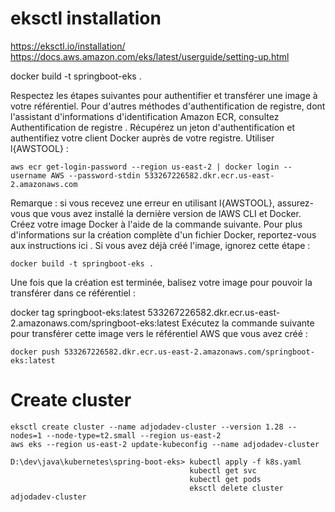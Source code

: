 # eksctl installation
https://eksctl.io/installation/
https://docs.aws.amazon.com/eks/latest/userguide/setting-up.html 


docker build -t springboot-eks .



Respectez les étapes suivantes pour authentifier et transférer une image à votre référentiel. Pour d'autres méthodes d'authentification de registre, dont l'assistant d'informations d'identification Amazon ECR, consultez Authentification de registre .
Récupérez un jeton d'authentification et authentifiez votre client Docker auprès de votre registre.
Utiliser l{AWSTOOL} :

    aws ecr get-login-password --region us-east-2 | docker login --username AWS --password-stdin 533267226582.dkr.ecr.us-east-2.amazonaws.com
Remarque : si vous recevez une erreur en utilisant l{AWSTOOL}, assurez-vous que vous avez installé la dernière version de lAWS CLI et Docker.
Créez votre image Docker à l'aide de la commande suivante. Pour plus d'informations sur la création complète d'un fichier Docker, reportez-vous aux instructions ici . Si vous avez déjà créé l'image, ignorez cette étape :

    docker build -t springboot-eks .
Une fois que la création est terminée, balisez votre image pour pouvoir la transférer dans ce référentiel :

docker tag springboot-eks:latest 533267226582.dkr.ecr.us-east-2.amazonaws.com/springboot-eks:latest
Exécutez la commande suivante pour transférer cette image vers le référentiel AWS que vous avez créé :

    docker push 533267226582.dkr.ecr.us-east-2.amazonaws.com/springboot-eks:latest


# Create cluster
     
    eksctl create cluster --name adjodadev-cluster --version 1.28 --nodes=1 --node-type=t2.small --region us-east-2
    aws eks --region us-east-2 update-kubeconfig --name adjodadev-cluster

    D:\dev\java\kubernetes\spring-boot-eks> kubectl apply -f k8s.yaml
                                            kubectl get svc
                                            kubectl get pods
                                            eksctl delete cluster adjodadev-cluster
